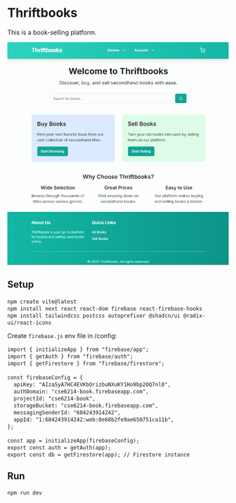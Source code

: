 # Thriftbooks

This is a book-selling platform.

![](/app/assets/readme.png)

## Setup

```
npm create vite@latest
npm install next react react-dom firebase react-firebase-hooks
npm install tailwindcss postcss autoprefixer @shadcn/ui @radix-ui/react-icons
```

Create `firebase.js` env file in /config:

```
import { initializeApp } from "firebase/app";
import { getAuth } from "firebase/auth";
import { getFirestore } from "firebase/firestore";

const firebaseConfig = {
  apiKey: "AIzaSyA7HC4EVKbOrizbuNXuKY1Ho9bp2OQ7nl0",
  authDomain: "cse6214-book.firebaseapp.com",
  projectId: "cse6214-book",
  storageBucket: "cse6214-book.firebaseapp.com",
  messagingSenderId: "684243914242",
  appId: "1:684243914242:web:0e68b2fe9ae650751ca11b",
};

const app = initializeApp(firebaseConfig);
export const auth = getAuth(app);
export const db = getFirestore(app); // Firestore instance
```

## Run

```
npm run dev
```
